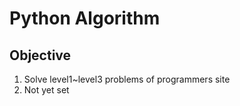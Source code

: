 # Python Algorithm

## Objective

1. Solve level1~level3 problems of programmers site 
2. Not yet set